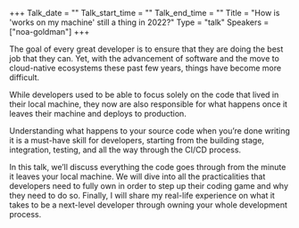 +++
Talk_date = ""
Talk_start_time = ""
Talk_end_time = ""
Title = "How is 'works on my machine' still a thing in 2022?"
Type = "talk"
Speakers = ["noa-goldman"]
+++

The goal of every great developer is to ensure that they are doing the best job that they can. Yet, with the advancement of software and the move to cloud-native ecosystems these past few years, things have become more difficult.

While developers used to be able to focus solely on the code that lived in their local machine, they now are also responsible for what happens once it leaves their machine and deploys to production.

Understanding what happens to your source code when you’re done writing it is a must-have skill for developers, starting from the building stage, integration, testing, and all the way through the CI/CD process.

In this talk, we’ll discuss everything the code goes through from the minute it leaves your local machine. We will dive into all the practicalities that developers need to fully own in order to step up their coding game and why they need to do so. Finally, I will share my real-life experience on what it takes to be a next-level developer through owning your whole development process.